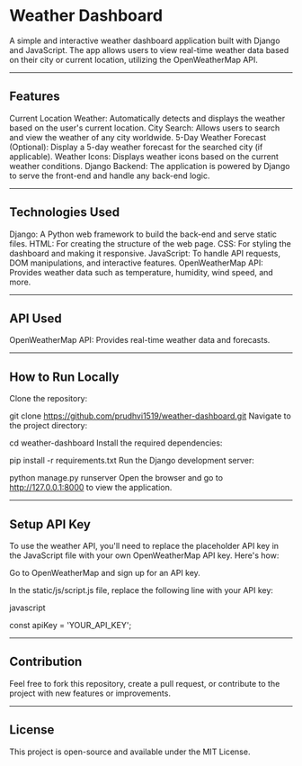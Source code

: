 # Weather Dashboard
A simple and interactive weather dashboard application built with Django and JavaScript. The app allows users to view real-time weather data based on their city or current location, utilizing the OpenWeatherMap API.

---

## Features
Current Location Weather: Automatically detects and displays the weather based on the user's current location.
City Search: Allows users to search and view the weather of any city worldwide.
5-Day Weather Forecast (Optional): Display a 5-day weather forecast for the searched city (if applicable).
Weather Icons: Displays weather icons based on the current weather conditions.
Django Backend: The application is powered by Django to serve the front-end and handle any back-end logic.

---

## Technologies Used
Django: A Python web framework to build the back-end and serve static files.
HTML: For creating the structure of the web page.
CSS: For styling the dashboard and making it responsive.
JavaScript: To handle API requests, DOM manipulations, and interactive features.
OpenWeatherMap API: Provides weather data such as temperature, humidity, wind speed, and more.

---

## API Used
OpenWeatherMap API: Provides real-time weather data and forecasts.

---

## How to Run Locally
Clone the repository:


git clone https://github.com/prudhvi1519/weather-dashboard.git
Navigate to the project directory:


cd weather-dashboard
Install the required dependencies:


pip install -r requirements.txt
Run the Django development server:

python manage.py runserver
Open the browser and go to http://127.0.0.1:8000 to view the application.

---

## Setup API Key
To use the weather API, you'll need to replace the placeholder API key in the JavaScript file with your own OpenWeatherMap API key. Here's how:

Go to OpenWeatherMap and sign up for an API key.

In the static/js/script.js file, replace the following line with your API key:

javascript

const apiKey = 'YOUR_API_KEY';

---

## Contribution
Feel free to fork this repository, create a pull request, or contribute to the project with new features or improvements.

---

## License
This project is open-source and available under the MIT License.
